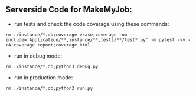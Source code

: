 ## Serverside Code for MakeMyJob:

- run tests and check the code coverage using these commands:
```
rm ./instance/*.db;coverage erase;coverage run --include='Application/**,instance/**,tests/**/test*.py' -m pytest -vv -rA;coverage report;coverage html
```

- run in debug mode:
```
rm ./instance/*.db;python3 debug.py
```

- run in production mode:
```
rm ./instance/*.db;python3 run.py
```
